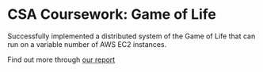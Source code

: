 # CSA Coursework: Game of Life

Successfully implemented a distributed system of the Game of Life that can run on a variable number of AWS EC2 instances.

Find out more through [our report](report.pdf)
